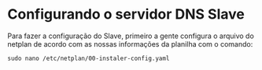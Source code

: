 # Configurando o servidor DNS Slave

Para fazer a configuração do Slave, primeiro a gente configura o arquivo do netplan de acordo com as nossas informações da planilha com o comando:

```sudo nano /etc/netplan/00-instaler-config.yaml```

